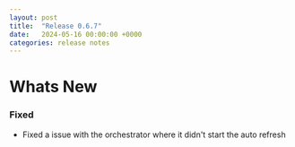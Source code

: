 ```yaml
---
layout: post
title:  "Release 0.6.7"
date:   2024-05-16 00:00:00 +0000
categories: release notes
---
```


# Whats New

### Fixed

- Fixed a issue with the orchestrator where it didn't start the auto refresh


